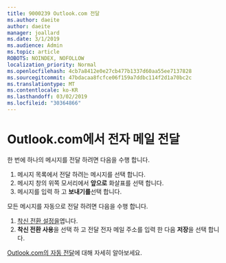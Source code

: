 ```yaml
---
title: 9000239 Outlook.com 전달
ms.author: daeite
author: daeite
manager: joallard
ms.date: 3/1/2019
ms.audience: Admin
ms.topic: article
ROBOTS: NOINDEX, NOFOLLOW
localization_priority: Normal
ms.openlocfilehash: 4cb7a8412e0e27cb477b1337d60aa55ee7137828
ms.sourcegitcommit: 47bdacaa8fcfce06f159a7ddbc114f2d1a70bc2c
ms.translationtype: MT
ms.contentlocale: ko-KR
ms.lasthandoff: 03/02/2019
ms.locfileid: "30364866"
---
```

# <a name="forwarding-email-in-outlookcom"></a>Outlook.com에서 전자 메일 전달

한 번에 하나의 메시지를 전달 하려면 다음을 수행 합니다.

1. 메시지 목록에서 전달 하려는 메시지를 선택 합니다.
2. 메시지 창의 위쪽 모서리에서 **앞으로** 화살표를 선택 합니다.
3. 메시지를 입력 하 고 **보내기를**선택 합니다.

모든 메시지를 자동으로 전달 하려면 다음을 수행 합니다.

1. [착신 전환 설정을](https://outlook.live.com/mail/options/mail/forwarding/forwardingOption)엽니다.
2. **착신 전환 사용**을 선택 하 고 전달 전자 메일 주소를 입력 한 다음 **저장**을 선택 합니다.

[Outlook.com의 자동 전달](https://support.office.com/article/6246987c-6c8f-4144-b255-14fc07007dad)에 대해 자세히 알아보세요.